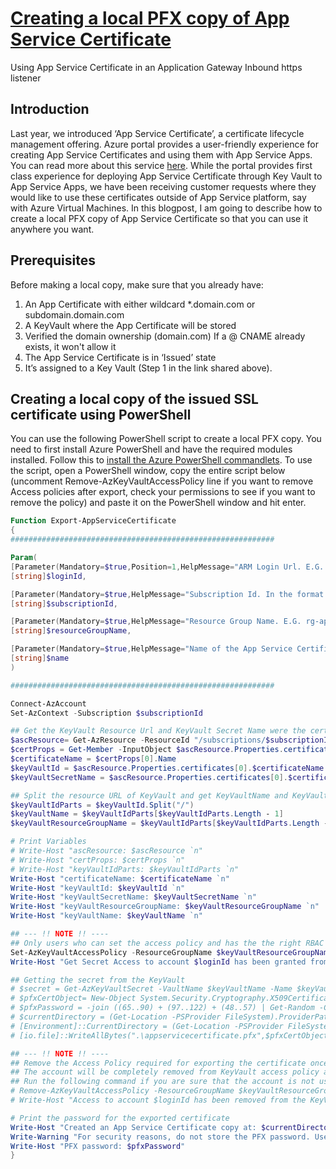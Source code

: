 # [Creating a local PFX copy of App Service Certificate][1]

Using App Service Certificate in an Application Gateway Inbound https listener

## Introduction

Last year, we introduced ‘App Service Certificate’, a certificate lifecycle management offering. Azure portal provides a user-friendly experience for creating App Service Certificates and using them with App Service Apps. You can read more about this service [here][2]. While the portal provides first class experience for deploying App Service Certificate through Key Vault to App Service Apps, we have been receiving customer requests where they would like to use these certificates outside of App Service platform, say with Azure Virtual Machines. In this blogpost, I am going to describe how to create a local PFX copy of App Service Certificate so that you can use it anywhere you want.

## Prerequisites

Before making a local copy, make sure that you already have:

1. An App Certificate with either wildcard *.domain.com or subdomain.domain.com
2. A KeyVault where the App Certificate will be stored
3. Verified the domain ownership (domain.com) If a @ CNAME already exists, it won't allow it
4. The App Service Certificate is in ‘Issued’ state
5. It’s assigned to a Key Vault (Step 1 in the link shared above).

## Creating a local copy of the issued SSL certificate using PowerShell

You can use the following PowerShell script to create a local PFX copy. You need to first install Azure PowerShell and have the required modules installed. Follow this to [install the Azure PowerShell commandlets][3]. To use the script, open a PowerShell window, copy the entire script below (uncomment Remove-AzKeyVaultAccessPolicy line if you want to remove Access policies after export, check your permissions to see if you want to remove the policy) and paste it on the PowerShell window and hit enter.

```PowerShell
Function Export-AppServiceCertificate
{
###########################################################

Param(
[Parameter(Mandatory=$true,Position=1,HelpMessage="ARM Login Url. E.G. artiomlk@contoso.com")]
[string]$loginId,

[Parameter(Mandatory=$true,HelpMessage="Subscription Id. In the format: xxxxxxxx-xxxx-xxxx-xxxx-xxxxxxxxxxxx")]
[string]$subscriptionId,

[Parameter(Mandatory=$true,HelpMessage="Resource Group Name. E.G. rg-app-where-app-certificate")]
[string]$resourceGroupName,

[Parameter(Mandatory=$true,HelpMessage="Name of the App Service Certificate Resource. E.G. my-app-certificate")]
[string]$name
)

###########################################################

Connect-AzAccount
Set-AzContext -Subscription $subscriptionId

## Get the KeyVault Resource Url and KeyVault Secret Name were the certificate is stored
$ascResource= Get-AzResource -ResourceId "/subscriptions/$subscriptionId/resourceGroups/$resourceGroupName/providers/Microsoft.CertificateRegistration/certificateOrders/$name"
$certProps = Get-Member -InputObject $ascResource.Properties.certificates[0] -MemberType NoteProperty
$certificateName = $certProps[0].Name
$keyVaultId = $ascResource.Properties.certificates[0].$certificateName.KeyVaultId
$keyVaultSecretName = $ascResource.Properties.certificates[0].$certificateName.KeyVaultSecretName

## Split the resource URL of KeyVault and get KeyVaultName and KeyVaultResourceGroupName
$keyVaultIdParts = $keyVaultId.Split("/")
$keyVaultName = $keyVaultIdParts[$keyVaultIdParts.Length - 1]
$keyVaultResourceGroupName = $keyVaultIdParts[$keyVaultIdParts.Length - 5]

# Print Variables
# Write-Host "ascResource: $ascResource `n"
# Write-Host "certProps: $certProps `n"
# Write-Host "keyVaultIdParts: $keyVaultIdParts `n"
Write-Host "certificateName: $certificateName `n"
Write-Host "keyVaultId: $keyVaultId `n"
Write-Host "keyVaultSecretName: $keyVaultSecretName `n"
Write-Host "keyVaultResourceGroupName: $keyVaultResourceGroupName `n"
Write-Host "keyVaultName: $keyVaultName `n"

## --- !! NOTE !! ----
## Only users who can set the access policy and has the the right RBAC permissions can set the access policy on KeyVault, if the command fails contact the owner of the KeyVault
Set-AzKeyVaultAccessPolicy -ResourceGroupName $keyVaultResourceGroupName -VaultName $keyVaultName -UserPrincipalName $loginId -PermissionsToSecrets get
Write-Host "Get Secret Access to account $loginId has been granted from the KeyVault, please check and remove the policy after exporting the certificate"

## Getting the secret from the KeyVault
# $secret = Get-AzKeyVaultSecret -VaultName $keyVaultName -Name $keyVaultSecretName
# $pfxCertObject= New-Object System.Security.Cryptography.X509Certificates.X509Certificate2 -ArgumentList @([Convert]::FromBase64String($secret.SecretValueText),"",[System.Security.Cryptography.X509Certificates.X509KeyStorageFlags]::Exportable)
# $pfxPassword = -join ((65..90) + (97..122) + (48..57) | Get-Random -Count 50 | % {[char]$_})
# $currentDirectory = (Get-Location -PSProvider FileSystem).ProviderPath
# [Environment]::CurrentDirectory = (Get-Location -PSProvider FileSystem).ProviderPath
# [io.file]::WriteAllBytes(".\appservicecertificate.pfx",$pfxCertObject.Export([System.Security.Cryptography.X509Certificates.X509ContentType]::Pkcs12,$pfxPassword))

## --- !! NOTE !! ----
## Remove the Access Policy required for exporting the certificate once you have exported the certificate to prevent giving the account prolonged access to the KeyVault
## The account will be completely removed from KeyVault access policy and will prevent to account from accessing any keys/secrets/certificates on the KeyVault,
## Run the following command if you are sure that the account is not used for any other access on the KeyVault or login to the portal and change the access policy accordingly.
# Remove-AzKeyVaultAccessPolicy -ResourceGroupName $keyVaultResourceGroupName -VaultName $keyVaultName -UserPrincipalName $loginId
# Write-Host "Access to account $loginId has been removed from the KeyVault"

# Print the password for the exported certificate
Write-Host "Created an App Service Certificate copy at: $currentDirectory\appservicecertificate.pfx"
Write-Warning "For security reasons, do not store the PFX password. Use it directly from the console as required."
Write-Host "PFX password: $pfxPassword"
}
```

[1]: https://azure.github.io/AppService/2017/02/24/Creating-a-local-PFX-copy-of-App-Service-Certificate.html
[2]: https://docs.microsoft.com/en-us/azure/app-service/configure-ssl-certificate?tabs=apex%2Cportal
[3]: https://docs.microsoft.com/en-us/powershell/azure/install-az-ps?view=azps-7.3.2
